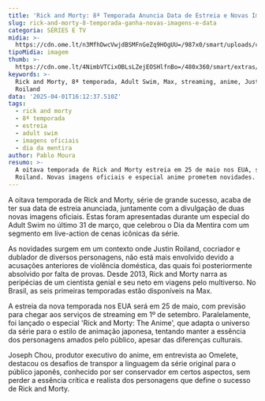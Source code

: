 ```yaml
---
title: 'Rick and Morty: 8ª Temporada Anuncia Data de Estreia e Novas Imagens'
slug: rick-and-morty-8-temporada-ganha-novas-imagens-e-data
categoria: SÉRIES E TV
midia: >-
  https://cdn.ome.lt/n3MfhDwcVwjdBSMFnGeZq9HOgUU=/987x0/smart/uploads/conteudo/fotos/OMELETE_CAPA_-_2025-04-01T124444.388.png
tipoMidia: imagem
thumb: >-
  https://cdn.ome.lt/4NimbVTCixOBLsLZejEOSHlfnBo=/480x360/smart/extras/conteudos/omelete_THUMB_-_2025-04-01T124429.913.png
keywords: >-
  Rick and Morty, 8ª temporada, Adult Swim, Max, streaming, anime, Justin
  Roiland
data: '2025-04-01T16:12:37.510Z'
tags:
  - rick and morty
  - 8ª temporada
  - estreia
  - adult swim
  - imagens oficiais
  - dia da mentira
author: Pablo Moura
resumo: >-
  A oitava temporada de Rick and Morty estreia em 25 de maio nos EUA, sem Justin
  Roiland. Novas imagens oficiais e especial anime prometem novidades.
---
```


A oitava temporada de Rick and Morty, série de grande sucesso, acaba de ter sua data de estreia anunciada, juntamente com a divulgação de duas novas imagens oficiais. Estas foram apresentadas durante um especial do Adult Swim no último 31 de março, que celebrou o Dia da Mentira com um segmento em live-action de cenas icônicas da série.

As novidades surgem em um contexto onde Justin Roiland, cocriador e dublador de diversos personagens, não está mais envolvido devido a acusações anteriores de violência doméstica, das quais foi posteriormente absolvido por falta de provas. Desde 2013, Rick and Morty narra as peripécias de um cientista genial e seu neto em viagens pelo multiverso. No Brasil, as seis primeiras temporadas estão disponíveis na Max.

A estreia da nova temporada nos EUA será em 25 de maio, com previsão para chegar aos serviços de streaming em 1º de setembro. Paralelamente, foi lançado o especial 'Rick and Morty: The Anime', que adapta o universo da série para o estilo de animação japonesa, tentando manter a essência dos personagens amados pelo público, apesar das diferenças culturais.

Joseph Chou, produtor executivo do anime, em entrevista ao Omelete, destacou os desafios de transpor a linguagem da série original para o público japonês, conhecido por ser conservador em certos aspectos, sem perder a essência crítica e realista dos personagens que define o sucesso de Rick and Morty.
